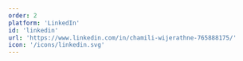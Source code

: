 ```yaml
---
order: 2
platform: 'LinkedIn'
id: 'linkedin'
url: 'https://www.linkedin.com/in/chamili-wijerathne-765888175/'
icon: '/icons/linkedin.svg'
---
```

